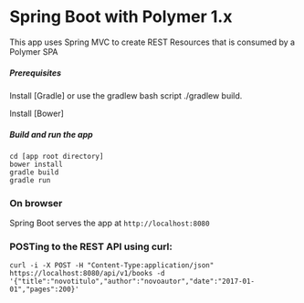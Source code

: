 # Spring Boot with Polymer 1.x

This app uses Spring MVC to create REST Resources that is consumed by a Polymer SPA

##### Prerequisites

Install [Gradle] or use the gradlew bash script ./gradlew build.

Install [Bower]   

##### Build and run the app
    
    cd [app root directory]
    bower install
    gradle build
    gradle run

### On browser

Spring Boot serves the app at `http://localhost:8080`

### POSTing to the REST API using curl:

    curl -i -X POST -H "Content-Type:application/json" https://localhost:8080/api/v1/books -d '{"title":"novotitulo","author":"novoautor","date":"2017-01-01","pages":200}'